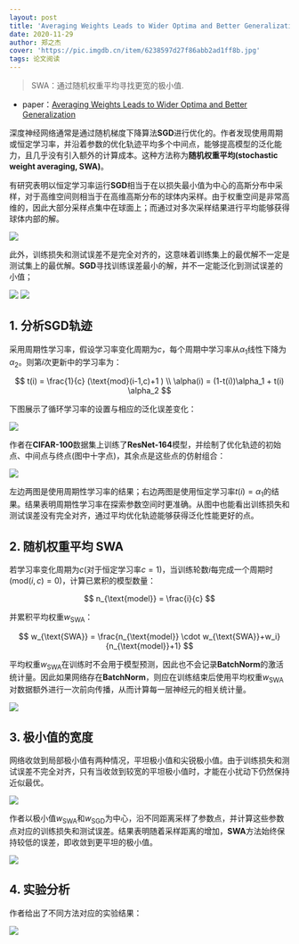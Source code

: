 ```yaml
---
layout: post
title: 'Averaging Weights Leads to Wider Optima and Better Generalization'
date: 2020-11-29
author: 郑之杰
cover: 'https://pic.imgdb.cn/item/6238597d27f86abb2ad1ff8b.jpg'
tags: 论文阅读
---
```


> SWA：通过随机权重平均寻找更宽的极小值.

- paper：[Averaging Weights Leads to Wider Optima and Better Generalization](https://arxiv.org/abs/1803.05407)

深度神经网络通常是通过随机梯度下降算法**SGD**进行优化的。作者发现使用周期或恒定学习率，并沿着参数的优化轨迹平均多个中间点，能够提高模型的泛化能力，且几乎没有引入额外的计算成本。这种方法称为**随机权重平均(stochastic weight averaging, SWA)**。

有研究表明以恒定学习率运行**SGD**相当于在以损失最小值为中心的高斯分布中采样，对于高维空间则相当于在高维高斯分布的球体内采样。由于权重空间是非常高维的，因此大部分采样点集中在球面上；而通过对多次采样结果进行平均能够获得球体内部的解。

![](https://pic.imgdb.cn/item/6325988716f2c2beb1187cbb.jpg)

此外，训练损失和测试误差不是完全对齐的，这意味着训练集上的最优解不一定是测试集上的最优解。**SGD**寻找训练误差最小的解，并不一定能泛化到测试误差的小值；

![](https://pic.imgdb.cn/item/6325994d16f2c2beb119a206.jpg)
![](https://pic.imgdb.cn/item/6325999116f2c2beb119fd25.jpg)

## 1. 分析SGD轨迹

采用周期性学习率，假设学习率变化周期为$c$，每个周期中学习率从$\alpha_1$线性下降为$\alpha_2$。则第$i$次更新中的学习率为：

$$ t(i) = \frac{1}{c} (\text{mod}(i-1,c)+1 ) \\ \alpha(i) = (1-t(i))\alpha_1 + t(i) \alpha_2 $$

下图展示了循环学习率的设置与相应的泛化误差变化：

![](https://pic.imgdb.cn/item/623a83a127f86abb2a158ff6.jpg)

作者在**CIFAR-100**数据集上训练了**ResNet-164**模型，并绘制了优化轨迹的初始点、中间点与终点(图中十字点)，其余点是这些点的仿射组合：

![](https://pic.imgdb.cn/item/623a84f227f86abb2a1b44a9.jpg)


左边两图是使用周期性学习率的结果；右边两图是使用恒定学习率$t(i) = \alpha_1$的结果。结果表明周期性学习率在探索参数空间时更准确。从图中也能看出训练损失和测试误差没有完全对齐，通过平均优化轨迹能够获得泛化性能更好的点。

## 2. 随机权重平均 SWA

若学习率变化周期为$c$(对于恒定学习率$c=1$)，当训练轮数$i$每完成一个周期时($\text{mod}(i,c)=0$)，计算已累积的模型数量：

$$ n_{\text{model}} = \frac{i}{c} $$

并累积平均权重$w_{\text{SWA}}$：

$$ w_{\text{SWA}} = \frac{n_{\text{model}} \cdot w_{\text{SWA}}+w_i}{n_{\text{model}}+1} $$

平均权重$w_{\text{SWA}}$在训练时不会用于模型预测，因此也不会记录**BatchNorm**的激活统计量。因此如果网络存在**BatchNorm**，则应在训练结束后使用平均权重$w_{\text{SWA}}$对数据额外进行一次前向传播，从而计算每一层神经元的相关统计量。

![](https://pic.imgdb.cn/item/623a898127f86abb2a3008ca.jpg)

## 3. 极小值的宽度

网络收敛到局部极小值有两种情况，平坦极小值和尖锐极小值。由于训练损失和测试误差不完全对齐，只有当收敛到较宽的平坦极小值时，才能在小扰动下仍然保持近似最优。

![](https://pic.imgdb.cn/item/6238440f27f86abb2a6acd01.jpg)

作者以极小值$w_{\text{SWA}}$和$w_{\text{SGD}}$为中心，沿不同距离采样了参数点，并计算这些参数点对应的训练损失和测试误差。结果表明随着采样距离的增加，**SWA**方法始终保持较低的误差，即收敛到更平坦的极小值。

![](https://pic.imgdb.cn/item/623ac7c427f86abb2a293ad1.jpg)

## 4. 实验分析

作者给出了不同方法对应的实验结果：

![](https://pic.imgdb.cn/item/623acb0727f86abb2a35dc78.jpg)
